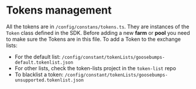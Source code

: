 # Tokens management

All the tokens are in `/config/constans/tokens.ts`. They are instances of the `Token` class defined in the SDK.
Before adding a new **farm** or **pool** you need to make sure the Tokens are in this file.
To add a Token to the exchange lists:

- For the default list: `/config/constant/tokenLists/goosebumps-default.tokenlist.json`
- For other lists, check the token-lists project in the `token-list` repo
- To blacklist a token: `/config/constant/tokenLists/goosebumps-unsupported.tokenlist.json`
